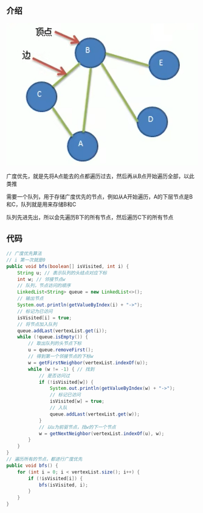 ## 介绍

![image-20230313165905485](image/39.%E5%9B%BE%E7%9A%84%E9%81%8D%E5%8E%86%EF%BC%9A%E5%B9%BF%E5%BA%A6%E4%BC%98%E5%85%88/image-20230313165905485.png)

广度优先，就是先将A点能去的点都遍历过去，然后再从B点开始遍历全部，以此类推

需要一个队列，用于存储广度优先的节点，例如从A开始遍历，A的下层节点是B和C，队列就是用来存储B和C

队列先进先出，所以会先遍历B下的所有节点，然后遍历C下的所有节点



## 代码

```java
// 广度优先算法
// i 第一次就是0
public void bfs(boolean[] isVisited, int i) {
    String u; // 表示队列的头结点对应下标
    int w; // 邻接节点w
    // 队列，节点访问的顺序
    LinkedList<String> queue = new LinkedList<>();
    // 输出节点
    System.out.println(getValueByIndex(i) + "->");
    // 标记为已访问
    isVisited[i] = true;
    // 将节点加入队列
    queue.addLast(vertexList.get(i));
    while (!queue.isEmpty()) {
        // 取出队列的头节点下标
        u = queue.removeFirst();
        // 得到第一个邻接节点的下标w
        w = getFirstNeighbor(vertexList.indexOf(u));
        while (w != -1) { // 找到
            // 是否访问过
            if (!isVisited[w]) {
                System.out.println(getValueByIndex(w) + "->");
                // 标记已访问
                isVisited[w] = true;
                // 入队
                queue.addLast(vertexList.get(w));
            }
            // 以u为前驱节点，找w的下一个节点
            w = getNextNeighbor(vertexList.indexOf(u), w);
        }
    }
}
// 遍历所有的节点，都进行广度优先
public void bfs() {
    for (int i = 0; i < vertexList.size(); i++) {
        if (!isVisited[i]) {
            bfs(isVisited, i);
        }
    }
}
```
